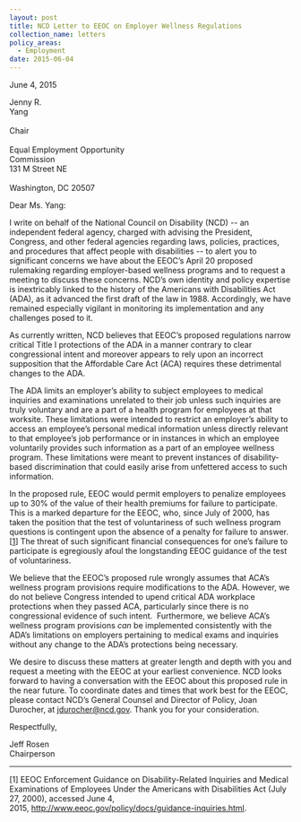 ```yaml
---
layout: post
title: NCD Letter to EEOC on Employer Wellness Regulations
collection_name: letters
policy_areas:
  - Employment
date: 2015-06-04
---
```

June 4, 2015

Jenny R. Yang                                                                                                                          \
Chair                                                                                                                                 \
Equal Employment Opportunity Commission                                                                                     \
131 M Street NE                                                                                                                       \
Washington, DC 20507

Dear Ms. Yang:

I write on behalf of the National Council on Disability (NCD) -- an independent federal agency, charged with advising the President, Congress, and other federal agencies regarding laws, policies, practices, and procedures that affect people with disabilities -- to alert you to significant concerns we have about the EEOC’s April 20 proposed rulemaking regarding employer-based wellness programs and to request a meeting to discuss these concerns. NCD’s own identity and policy expertise is inextricably linked to the history of the Americans with Disabilities Act (ADA), as it advanced the first draft of the law in 1988. Accordingly, we have remained especially vigilant in monitoring its implementation and any challenges posed to it.

As currently written, NCD believes that EEOC’s proposed regulations narrow critical Title I protections of the ADA in a manner contrary to clear congressional intent and moreover appears to rely upon an incorrect supposition that the Affordable Care Act (ACA) requires these detrimental changes to the ADA.

The ADA limits an employer’s ability to subject employees to medical inquiries and examinations unrelated to their job unless such inquiries are truly voluntary and are a part of a health program for employees at that worksite. These limitations were intended to restrict an employer’s ability to access an employee’s personal medical information unless directly relevant to that employee’s job performance or in instances in which an employee voluntarily provides such information as a part of an employee wellness program. These limitations were meant to prevent instances of disability-based discrimination that could easily arise from unfettered access to such information.

In the proposed rule, EEOC would permit employers to penalize employees up to 30% of the value of their health premiums for failure to participate. This is a marked departure for the EEOC, who, since July of 2000, has taken the position that the test of voluntariness of such wellness program questions is contingent upon the absence of a penalty for failure to answer.[[1](https://ncd.gov/publications/2015/06042015/#Endnote1)] The threat of such significant financial consequences for one’s failure to participate is egregiously afoul the longstanding EEOC guidance of the test of voluntariness. 

We believe that the EEOC’s proposed rule wrongly assumes that ACA’s wellness program provisions require modifications to the ADA. However, we do not believe Congress intended to upend critical ADA workplace protections when they passed ACA, particularly since there is no congressional evidence of such intent.  Furthermore, we believe ACA’s wellness program provisions *can* be implemented consistently with the ADA’s limitations on employers pertaining to medical exams and inquiries without any change to the ADA’s protections being necessary. 

We desire to discuss these matters at greater length and depth with you and request a meeting with the EEOC at your earliest convenience. NCD looks forward to having a conversation with the EEOC about this proposed rule in the near future. To coordinate dates and times that work best for the EEOC, please contact NCD’s General Counsel and Director of Policy, Joan Durocher, at [jdurocher@ncd.gov](mailto:jdurocher@ncd.gov). Thank you for your consideration.

Respectfully,

Jeff Rosen\
Chairperson               



- - -

[](<>)\[1] EEOC Enforcement Guidance on Disability-Related Inquiries and Medical Examinations of Employees Under the Americans with Disabilities Act (July 27, 2000), accessed June 4, 2015, <http://www.eeoc.gov/policy/docs/guidance-inquiries.html>.